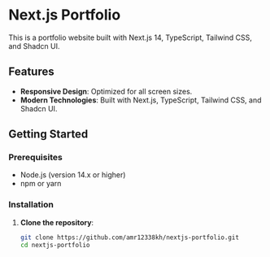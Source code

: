 # Next.js Portfolio

This is a portfolio website built with Next.js 14, TypeScript, Tailwind CSS, and Shadcn UI.

## Features

- **Responsive Design**: Optimized for all screen sizes.
- **Modern Technologies**: Built with Next.js, TypeScript, Tailwind CSS, and Shadcn UI.

## Getting Started

### Prerequisites

- Node.js (version 14.x or higher)
- npm or yarn

### Installation

1. **Clone the repository**:

   ```bash
   git clone https://github.com/amr12338kh/nextjs-portfolio.git
   cd nextjs-portfolio
   ```

